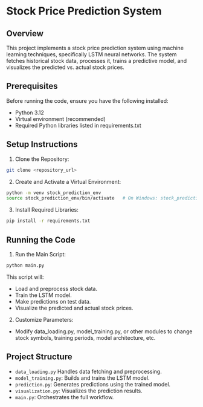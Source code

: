 # **Stock Price Prediction System**

## Overview

This project implements a stock price prediction system using machine learning techniques, specifically LSTM neural networks. The system fetches historical stock data, processes it, trains a predictive model, and visualizes the predicted vs. actual stock prices.

## Prerequisites

Before running the code, ensure you have the following installed:

+ Python 3.12
+ Virtual environment (recommended)
+ Required Python libraries listed in requirements.txt

## Setup Instructions
1. Clone the Repository:
  ```bash
git clone <repository_url>
```
2. Create and Activate a Virtual Environment:
```bash
python -m venv stock_prediction_env
source stock_prediction_env/bin/activate   # On Windows: stock_prediction_env\Scripts\activate

```
3. Install Required Libraries:
 ```bash
pip install -r requirements.txt
```
## Running the Code
1. Run the Main Script:
 ```bash
python main.py

 ```
This script will:
+ Load and preprocess stock data.
+ Train the LSTM model.
+ Make predictions on test data.
+ Visualize the predicted and actual stock prices.

2. Customize Parameters:
+ Modify data_loading.py, model_training.py, or other modules to change stock symbols, training periods, model architecture, etc.


## Project Structure
+ `data_loading.py` Handles data fetching and preprocessing.
+ `model_training.py`: Builds and trains the LSTM model.
+ `prediction.py`: Generates predictions using the trained model.
+ `visualization.py`: Visualizes the prediction results.
+ `main.py`: Orchestrates the full workflow.